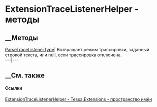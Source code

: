 # ExtensionTraceListenerHelper - методы
##  __Методы
[ParseTraceListenerType](M_Tessa_Extensions_ExtensionTraceListenerHelper_ParseTraceListenerType.htm)|
Возвращает режим трассировки, заданный строкой текста, или null, если
трассировка отключена.  
---|---  
## __См. также
#### Ссылки
[ExtensionTraceListenerHelper -
](T_Tessa_Extensions_ExtensionTraceListenerHelper.htm)
[Tessa.Extensions - пространство имён](N_Tessa_Extensions.htm)
